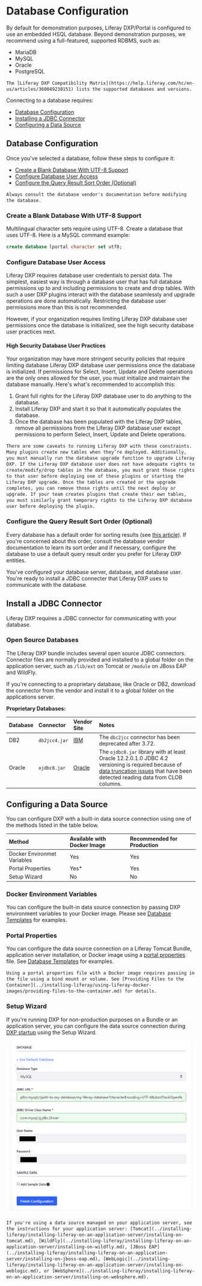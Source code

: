 # Database Configuration

By default for demonstration purposes, Liferay DXP/Portal is configured to use an embedded HSQL database. Beyond demonstration purposes, we recommend using a full-featured, supported RDBMS, such as:

* MariaDB
* MySQL
* Oracle
* PostgreSQL

```{note}
The [Liferay DXP Compatibility Matrix](https://help.liferay.com/hc/en-us/articles/360049238151) lists the supported databases and versions.
```

Connecting to a database requires:

* [Database Configuration](#database-configuration)
* [Installing a JDBC Connector](#installing-a-jdbc-connector)
* [Configuring a Data Source](#configure-a-data-source)

## Database Configuration

Once you've selected a database, follow these steps to configure it:

* [Create a Blank Database With UTF-8 Support](#creatre-a-blank-database-with-utf-8-support)
* [Configure Database User Access](#configure-database-user-access)
* [Configure the Query Result Sort Order (Optional)](#configure-the-query-result-sort-order-optional)

```{important}
Always consult the database vendor's documentation before modifying the database.
```

### Create a Blank Database With UTF-8 Support

Multilingual character sets require using UTF-8. Create a database that uses UTF-8. Here is a MySQL command example:

```sql
create database lportal character set utf8;
```

### Configure Database User Access

Liferay DXP requires database user credentials to persist data. The simplest, easiest way is through a database user that has full database permissions up to and including permissions to create and drop tables. With such a user DXP plugins interact with the database seamlessly and upgrade operations are done automatically. Restricting the database user permissions more than this is not recommended.

However, if your organization requires limiting Liferay DXP database user permissions once the database is initialized, see the high security database user practices next.

#### High Security Database User Practices

Your organization may have more stringent security policies that require limiting database Liferay DXP database user permissions once the database is initialized. If permissions for Select, Insert, Update and Delete operations are the only ones allowed for the user, you must initialize and maintain the database manually. Here's what's recommended to accomplish this:

1. Grant full rights for the Liferay DXP database user to do anything to the database.
1. Install Liferay DXP and start it so that it automatically populates the database.
1. Once the database has been populated with the Liferay DXP tables, remove all permissions from the Liferay DXP database user except permissions to perform Select, Insert, Update and Delete operations.

```{warning}
There are some caveats to running Liferay DXP with these constraints. Many plugins create new tables when they’re deployed. Additionally, you must manually run the database upgrade function to upgrade Liferay DXP. If the Liferay DXP database user does not have adequate rights to create/modify/drop tables in the database, you must grant those rights to that user before deploying one of these plugins or starting the Liferay DXP upgrade. Once the tables are created or the upgrade completes, you can remove those rights until the next deploy or upgrade. If your team creates plugins that create their own tables, you must similarly grant temporary rights to the Liferay DXP database user before deploying the plugin.
```

### Configure the Query Result Sort Order (Optional)

Every database has a default order for sorting results (see [this article](https://help.liferay.com/hc/en-us/articles/360029315971-Sort-Order-Changed-with-a-Different-Database)). If you're concerned about this order, consult the database vendor documentation to learn its sort order and if necessary, configure the database to use a default query result order you prefer for Liferay DXP entities.

You've configured your database server, database, and database user. You're ready to install a JDBC connecter that Liferay DXP uses to communicate with the database.

## Install a JDBC Connector

Liferay DXP requires a JDBC connector for communicating with your database. 

### Open Source Databases

The Liferay DXP bundle includes several open source JDBC connectors. Connector files are normally provided and installed to a global folder on the application server, such as `/lib/ext` on Tomcat or `/module` on JBoss EAP and WildFly.

If you're connecting to a proprietary database, like Oracle or DB2, download the connector from the vendor and install it to a global folder on the applications server. 

**Proprietary Databases:**

| Database | Connector | Vendor Site | Notes |
| :------- | :-------- | :---------- | :---- |
| DB2 | `db2jcc4.jar` | [IBM](https://www.ibm.com/) |  The `dbc2jcc` connector has been deprecated after 3.72. |
| Oracle | `ojdbc8.jar` | [Oracle](https://www.oracle.com/index.html) | The `ojdbc8.jar` library with at least Oracle 12.2.0.1.0 JDBC 4.2 versioning is required because of [data truncation issues](https://issues.liferay.com/browse/LPS-79229) that have been detected reading data from CLOB columns. |

## Configuring a Data Source

You can configure DXP with a built-in data source connection using one of the methods listed in the table below.

| Method | Available with Docker Image | Recommended for Production |
| :----- | :-------------------------- | :------------------------- |
| Docker Environmet Variables | Yes | Yes |
| Portal Properties | Yes* | Yes |
| Setup Wizard | No | No |

### Docker Environment Variables

You can configure the built-in data source connection by passing DXP environment variables to your Docker image. Please see [Database Templates](./database-templates.md) for examples.

### Portal Properties

You can configure the data source connection on a Liferay Tomcat Bundle, application server installation, or Docker image using a [portal properties](./portal-properties.md) file. See [Database Templates](./database-templates.md) for examples.

```{note}
Using a portal properties file with a Docker image requires passing in the file using a bind mount or volume. See [Providing Files to the Container](../installing-liferay/using-liferay-docker-images/providing-files-to-the-container.md) for details.
```

### Setup Wizard

If you're running DXP for non-production purposes on a Bundle or an application server, you can configure the data source connection during [DXP startup](../installing-liferay/running-liferay-for-the-first-time.md) using the Setup Wizard.

![The Setup Wizard's database section lets you configure DXP's built-in data source.](./database-configurations/images/01.png)

```{note}
If you're using a data source managed on your application server, see the instructions for your application server: [Tomcat](../installing-liferay/installing-liferay-on-an-application-server/installing-on-tomcat.md), [WildFly](../installing-liferay/installing-liferay-on-an-application-server/installing-on-wildfly.md), [JBoss EAP](../installing-liferay/installing-liferay-on-an-application-server/installing-on-jboss-eap.md), [WebLogic](../installing-liferay/installing-liferay-on-an-application-server/installing-on-weblogic.md), or [WebSphere](../installing-liferay/installing-liferay-on-an-application-server/installing-on-websphere.md).
```